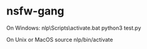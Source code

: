 # nsfw-gang
On Windows:
nlp\Scripts\activate.bat
python3 test.py

On Unix or MacOS
source nlp/bin/activate